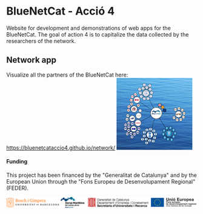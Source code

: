 # BlueNetCat - Acció 4
Website for development and demonstrations of web apps for the BlueNetCat. The goal of action 4 is to capitalize the data collected by the researchers of the network.
## Network app
Visualize all the partners of the BlueNetCat here: https://bluenetcataccio4.github.io/network/
![network](img/network_small.png)

#### Funding
This project has been financed by the "Generalitat de Catalunya" and by the European Union through the "Fons Europeu de Desenvolupament Regional" (FEDER).

![Funding](img/funding.png)
